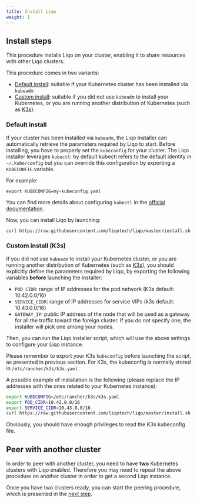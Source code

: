```yaml
---
title: Install Liqo
weight: 1
---
```


## Install steps

This procedure installs Liqo on your cluster, enabling it to share resources with other Liqo clusters.

This procedure comes in two variants:
* [Default install](#default-install): suitable if your Kubernetes cluster has been installed via `kubeadm`
* [Custom install](#custom-install): suitable if you did not use `kubeadm` to install your Kubernetes, or you are running another distribution of Kubernetes (such as [K3s](https://k3s.io/)).


### Default install

If your cluster has been installed via `kubeadm`, the Liqo Installer can automatically retrieve the parameters required by Liqo to start.
Before installing, you have to properly set the `kubeconfig` for your cluster. The Liqo installer leverages `kubectl`: by default kubectl refers to the default identity in `~/.kube/config` but you can override this configuration by exporting a `KUBECONFIG` variable.

For example:
```
export KUBECONFIG=my-kubeconfig.yaml
```

You can find more details about configuring `kubectl` in the [official documentation](https://kubernetes.io/docs/concepts/configuration/organize-cluster-access-kubeconfig/).

Now, you can install Liqo by launching:

```bash
curl https://raw.githubusercontent.com/liqotech/liqo/master/install.sh | bash
```

### Custom install (K3s)

If you did not use `kubeadm` to install your Kubernetes cluster, or you are running another distribution of Kubernetes (such as [K3s](https://k3s.io/)), you should explicitly define the parameters required by Liqo, by exporting the following variables **before** launching the installer:

* `POD_CIDR`: range of IP addresses for the pod network (K3s default: 10.42.0.0/16)
* `SERVICE_CIDR`: range of IP addresses for service VIPs (k3s default: 10.43.0.0/16)
* `GATEWAY_IP`: public IP address of the node that will be used as a gateway for all the traffic toward the foreign cluster. If you do not specify one, the installer will pick one among your nodes.

Then, you can run the Liqo installer script, which will use the above settings to configure your Liqo instance.

Please remember to export your K3s `kubeconfig` before launching the script, as presented in previous section. For K3s, the kubeconfig is normally stored in `/etc/rancher/k3s/k3s.yaml`

A possible example of installation is the following (please replace the IP addresses with the ones related to your Kubernetes instance):
```bash
export KUBECONFIG=/etc/rancher/k3s/k3s.yaml
export POD_CIDR=10.42.0.0/16
export SERVICE_CIDR=10.43.0.0/16
curl https://raw.githubusercontent.com/liqotech/liqo/master/install.sh | bash
```

Obviously, you should have enough privileges to read the K3s kubeconfig file.

## Peer with another cluster

In order to peer with another cluster, you need to have **two** Kubernetes clusters with Liqo enabled.
Therefore you may need to repeat the above procedure on another cluster in order to get a second Liqo instance.

Once you have two clusters ready, you can start the peering procedure, which is presented in the [next step](../peer).
